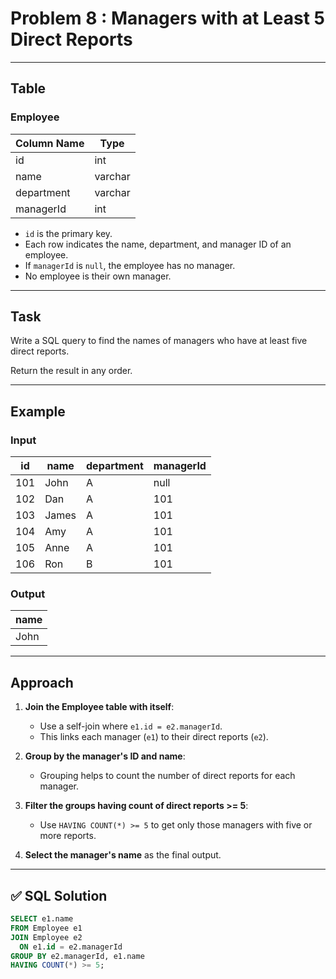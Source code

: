 # Problem 8 : Managers with at Least 5 Direct Reports

---

## Table

### Employee

| Column Name | Type    |
|-------------|---------|
| id          | int     |
| name        | varchar |
| department  | varchar |
| managerId   | int     |

- `id` is the primary key.
- Each row indicates the name, department, and manager ID of an employee.
- If `managerId` is `null`, the employee has no manager.
- No employee is their own manager.

---

## Task

Write a SQL query to find the names of managers who have at least five direct reports.

Return the result in any order.

---

## Example

### Input

| id  | name  | department | managerId |
|-----|-------|------------|-----------|
| 101 | John  | A          | null      |
| 102 | Dan   | A          | 101       |
| 103 | James | A          | 101       |
| 104 | Amy   | A          | 101       |
| 105 | Anne  | A          | 101       |
| 106 | Ron   | B          | 101       |

### Output

| name |
|------|
| John |

---

## Approach

1. **Join the Employee table with itself**:  
   - Use a self-join where `e1.id = e2.managerId`.  
   - This links each manager (`e1`) to their direct reports (`e2`).

2. **Group by the manager's ID and name**:  
   - Grouping helps to count the number of direct reports for each manager.

3. **Filter the groups having count of direct reports >= 5**:  
   - Use `HAVING COUNT(*) >= 5` to get only those managers with five or more reports.

4. **Select the manager's name** as the final output.

---

## ✅ SQL Solution

```sql
SELECT e1.name
FROM Employee e1
JOIN Employee e2
  ON e1.id = e2.managerId
GROUP BY e2.managerId, e1.name
HAVING COUNT(*) >= 5;
